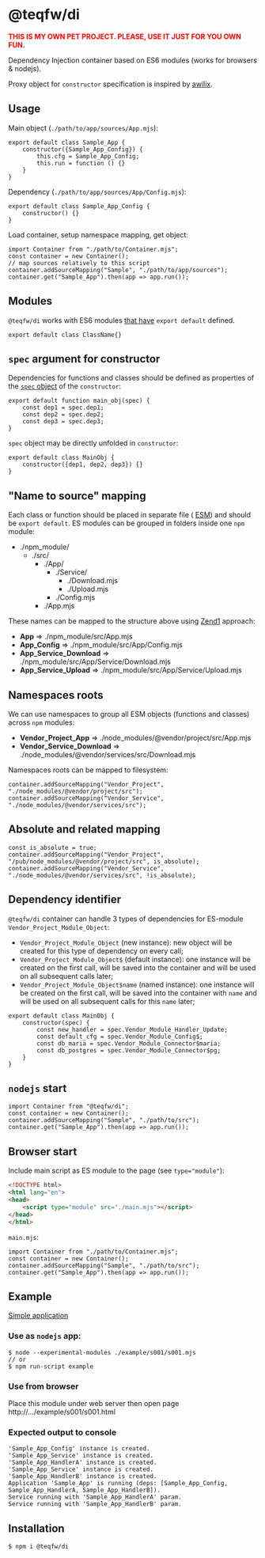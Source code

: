 # @teqfw/di

<span style="color:red">**THIS IS MY OWN PET PROJECT. PLEASE, USE IT JUST FOR YOU OWN FUN.**</span>

Dependency Injection container based on ES6 modules (works for browsers &amp; nodejs).

Proxy object for `constructor` specification is inspired by [awilix](https://github.com/jeffijoe/awilix).



## Usage
Main object (`./path/to/app/sources/App.mjs`):
```ecmascript 6
export default class Sample_App {
    constructor({Sample_App_Config}) {
        this.cfg = Sample_App_Config;
        this.run = function () {}
    }
}
```
Dependency (`./path/to/app/sources/App/Config.mjs`):
```ecmascript 6
export default class Sample_App_Config {
    constructor() {}
}
```

Load container, setup namespace mapping, get object: 
```ecmascript 6
import Container from "./path/to/Container.mjs";
const container = new Container();
// map sources relatively to this script
container.addSourceMapping("Sample", "./path/to/app/sources");
container.get("Sample_App").then(app => app.run());
```



## Modules
`@teqfw/di` works with ES6 modules [that have](./docs/export_default.md) `export default` defined.
```ecmascript 6
export default class ClassName{}
```



## `spec` argument for constructor
Dependencies for functions and classes should be defined as properties of the [`spec` object](./docs/spec_proxy.md) of the `constructor`:
```ecmascript 6
export default function main_obj(spec) {
    const dep1 = spec.dep1;
    const dep2 = spec.dep2;
    const dep3 = spec.dep3;
}
```
`spec` object may be directly unfolded in `constructor`:
```ecmascript 6
export default class MainObj {
    constructor({dep1, dep2, dep3}) {}
}
```


## "Name to source" mapping
Each class or function should be placed in separate file ( [ESM](https://nodejs.org/api/esm.html)) and should be `export default`. ES modules can be grouped in folders inside one `npm` module:
- ./npm_module/
  - ./src/
    - ./App/
      - ./Service/
        - ./Download.mjs
        - ./Upload.mjs
      - ./Config.mjs
    - ./App.mjs

These names can be mapped to the structure above using [Zend1](https://framework.zend.com/manual/2.4/en/migration/namespacing-old-classes.html#namespacing-old-classes) approach:
- **App** => ./npm_module/src/App.mjs
- **App_Config** => ./npm_module/src/App/Config.mjs 
- **App_Service_Download** => ./npm_module/src/App/Service/Download.mjs
- **App_Service_Upload** => ./npm_module/src/App/Service/Upload.mjs



## Namespaces roots
We can use namespaces to group all ESM objects (functions and classes) across `npm` modules:
* **Vendor_Project_App** => ./node_modules/@vendor/project/src/App.mjs
* **Vendor_Service_Download** => ./node_modules/@vendor/services/src/Download.mjs

Namespaces roots can be mapped to filesystem:
```ecmascript 6
container.addSourceMapping("Vendor_Project", "./node_modules/@vendor/project/src");
container.addSourceMapping("Vendor_Service", "./node_modules/@vendor/services/src");
```



## Absolute and related mapping
```ecmascript 6
const is_absolute = true;
container.addSourceMapping("Vendor_Project", "/pub/node_modules/@vendor/project/src", is_absolute);
container.addSourceMapping("Vendor_Service", "./node_modules/@vendor/services/src", !is_absolute);
```



## Dependency identifier
`@teqfw/di` container can handle 3 types of dependencies for ES-module `Vendor_Project_Module_Object`:
- `Vendor_Project_Module_Object` (new instance): new object will be created for this type of dependency on every call;
- `Vendor_Project_Module_Object$` (default instance): one instance will be created on the first call, will be saved into the container and will be used on all subsequent calls later; 
- `Vendor_Project_Module_Object$name` (named instance): one instance will be created on the first call, will be saved into the container with `name` and will be used on all subsequent calls for this `name` later;

```ecmascript 6
export default class MainObj {
    constructor(spec) {
        const new_handler = spec.Vendor_Module_Handler_Update;
        const default_cfg = spec.Vendor_Module_Config$;
        const db_maria = spec.Vendor_Module_Connector$maria;
        const db_postgres = spec.Vendor_Module_Connector$pg;
    }
}
``` 



## `nodejs` start
```ecmascript 6
import Container from "@teqfw/di";
const container = new Container();
container.addSourceMapping("Sample", "./path/to/src");
container.get("Sample_App").then(app => app.run());
```



## Browser start
Include main script as ES module to the page (see `type="module"`):
```html
<!DOCTYPE html>
<html lang="en">
<head>
    <script type="module" src="./main.mjs"></script>
</head>
</html>
```

`main.mjs`:
```ecmascript 6
import Container from "./path/to/Container.mjs";
const container = new Container();
container.addSourceMapping("Sample", "./path/to/src");
container.get("Sample_App").then(app => app.run());
```



## Example

[Simple application](./example/s001/)

### Use as `nodejs` app:
```
$ node --experimental-modules ./example/s001/s001.mjs
// or
$ npm run-script example
```

### Use from browser
Place this module under web server then open page http://.../example/s001/s001.html

### Expected output to console
```
'Sample_App_Config' instance is created.
'Sample_App_Service' instance is created.
'Sample_App_HandlerA' instance is created.
'Sample_App_Service' instance is created.
'Sample_App_HandlerB' instance is created.
Application 'Sample_App' is running (deps: [Sample_App_Config, Sample_App_HandlerA, Sample_App_HandlerB]).
Service running with 'Sample_App_HandlerA' param.
Service running with 'Sample_App_HandlerB' param.
```



## Installation

```
$ npm i @teqfw/di
```
